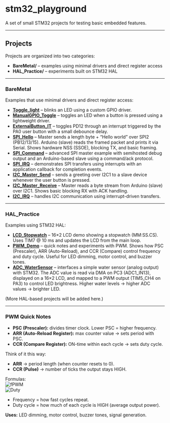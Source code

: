 # stm32_playground

A set of small STM32 projects for testing basic embedded features.

---

## Projects

Projects are organized into two categories:  

- **BareMetal/** – examples using minimal drivers and direct register access  
- **HAL_Practice/** – experiments built on STM32 HAL

---

### BareMetal

Examples that use minimal drivers and direct register access:

- [**Toggle_light**](BareMetal/Toggle_light/) – blinks an LED using a custom GPIO driver.  
- [**ManualGPIO_Toggle**](BareMetal/ManualGPIO_Toggle/) – toggles an LED when a button is pressed using a lightweight driver.  
- [**ExternalButton_IT**](BareMetal/ExternalButton_IT/) – toggles PD12 through an interrupt triggered by the PA0 user button with a small debounce delay.  
- [**SPI_Hello**](BareMetal/SPI_Hello/) – Master sends a length byte + “Hello world” over SPI2 (PB12/13/15). Arduino (slave) reads the framed packet and prints it via Serial. Shows hardware NSS (SSOE), blocking TX, and basic framing.  
- [**SPI_Command**](BareMetal/SPI_Command/) – advanced SPI master example with semihosted debug output and an Arduino-based slave using a command/ack protocol.  
- [**SPI_IRQ**](BareMetal/SPI_IRQ/) – demonstrates SPI transfers using interrupts with an application callback for completion events.  
- [**I2C_Master_Send**](BareMetal/I2C_Master_Send/) – sends a greeting over I2C1 to a slave device whenever the user button is pressed.  
- [**I2C_Master_Receive**](BareMetal/I2C_Master_Receive/) – Master reads a byte stream from Arduino (slave) over I2C1. Shows basic blocking RX with ACK handling.  
- [**I2C_IRQ**](BareMetal/I2C_IRQ/) – handles I2C communication using interrupt-driven transfers.  

---

### HAL_Practice

Examples using STM32 HAL:

- [**LCD_Stopwatch**](HAL_Practice/Stopwatch_LCD+TIM/) – 16×2 LCD demo showing a stopwatch (MM:SS.CS). Uses TIM7 @ 10 ms and updates the LCD from the main loop.  
- [**PWM_Demo**](HAL_Practice/PWM/) – quick notes and experiments with PWM. Shows how PSC (Prescaler), ARR (Auto-Reload), and CCR (Compare) control frequency and duty cycle. Useful for LED dimming, motor control, and buzzer tones.
- [**ADC_WaterSensor**](HAL_Practice/ADC_WaterSensor/) – interfaces a simple water sensor (analog output) with STM32. The ADC value is read via DMA on PC3 (ADC1_IN13), displayed on a 16×2 LCD, and mapped to a PWM output (TIM5_CH4 on PA3) to control LED brightness. Higher water levels → higher ADC values → brighter LED.

(More HAL-based projects will be added here.)

---

### PWM Quick Notes

- **PSC (Prescaler):** divides timer clock. Lower PSC = higher frequency.  
- **ARR (Auto-Reload Register):** max counter value → sets period with PSC.  
- **CCR (Compare Register):** ON-time within each cycle → sets duty cycle.  

Think of it this way:
- **ARR** → period length (when counter resets to 0).  
- **CCR (Pulse)** → number of ticks the output stays HIGH.  

Formulas:  
![fPWM](https://latex.codecogs.com/svg.latex?f_{PWM}=\frac{f_{CLK}}{(PSC+1)(ARR+1)})  
![Duty](https://latex.codecogs.com/svg.latex?Duty\%=\frac{CCR}{ARR+1}\times100)

- Frequency = how fast cycles repeat.  
- Duty cycle = how much of each cycle is HIGH (average output power).  

**Uses:** LED dimming, motor control, buzzer tones, signal generation.
